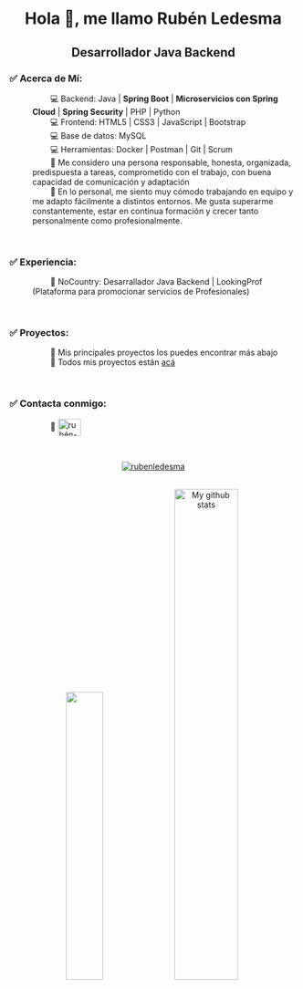 <h1 align="center">Hola 👋, me llamo Rubén Ledesma</h1>
<h2 align="center">Desarrollador Java Backend</h2>

<h3 align="left">✅ Acerca de Mí:</h3>
<dl>
  <dd>
    &nbsp;&nbsp;&nbsp;&nbsp;&nbsp;&nbsp;&nbsp; 
  💻 Backend: Java | <b>Spring Boot</b> | <b>Microservicios con Spring Cloud</b> | <b>Spring Security</b> | PHP | Python
  </dd>
  <dd>
    &nbsp;&nbsp;&nbsp;&nbsp;&nbsp;&nbsp;&nbsp; 
  💻 Frontend: HTML5 | CSS3 | JavaScript | Bootstrap
  </dd>
  <dd>
    &nbsp;&nbsp;&nbsp;&nbsp;&nbsp;&nbsp;&nbsp; 
  💻 Base de datos: MySQL
  </dd>
  <dd>
    &nbsp;&nbsp;&nbsp;&nbsp;&nbsp;&nbsp;&nbsp; 
  💻 Herramientas: Docker | Postman | Git | Scrum
  </dd>
  <dd>
    &nbsp;&nbsp;&nbsp;&nbsp;&nbsp;&nbsp;&nbsp;
    🧉 Me considero una persona responsable, honesta, organizada, predispuesta a tareas, comprometido con el trabajo, con buena capacidad de comunicación y adaptación
  </dd>
  <dd>
    &nbsp;&nbsp;&nbsp;&nbsp;&nbsp;&nbsp;&nbsp;
    🧉 En lo personal, me siento muy cómodo trabajando en equipo y me adapto fácilmente a distintos entornos. Me gusta superarme constantemente, estar en continua formación y crecer tanto personalmente como profesionalmente.
  </dd>

</dl>
<br>  
<h3 align="left">✅ Experiencia:</h3>
<dl>
  <dd>
    &nbsp;&nbsp;&nbsp;&nbsp;&nbsp;&nbsp;&nbsp; 
     🧉 NoCountry: Desarrallador Java Backend | LookingProf (Plataforma para promocionar servicios de Profesionales)
  </dd>
</dl>
<br>
<h3 align="left">✅ Proyectos:</h3>
<dl>
  <dd>
    &nbsp;&nbsp;&nbsp;&nbsp;&nbsp;&nbsp;&nbsp; 
    🧉 Mis principales proyectos los puedes encontrar más abajo
  </dd>
  <dd>
    &nbsp;&nbsp;&nbsp;&nbsp;&nbsp;&nbsp;&nbsp; 
    🧉 Todos mis proyectos están <a href="https://github.com/rubenledesma10?tab=repositories" target="_blank">acá</a>
  </dd>
</dl>
<br>
<h3 align="left">✅ Contacta conmigo:</h3>
  <dl>
    <dd>
      &nbsp;&nbsp;&nbsp;&nbsp;&nbsp;&nbsp;&nbsp; 
      🧉   <a href="https://linkedin.com/in/rubén-ledesma" target="_blank"><img align="center" src="https://raw.githubusercontent.com/rahuldkjain/github-profile-readme-generator/master/src/images/icons/Social/linked-in-alt.svg" alt="rubén-ledesma" height="30" width="40" /></a>
    </dd>
  </dl> 
<br>
<p align="center"> <a href="https://github.com/ryo-ma/github-profile-trophy"><img src="https://github-profile-trophy.vercel.app/?username=rubenledesma10&theme=onedark" alt="rubenledesma" /></a> 
</p>
<br>
<div align="center">
  <img src="https://github-readme-stats.vercel.app/api/top-langs/?username=rubenledesma10&layout=compact&theme=cobalt&hide_border=true" width="36%"/>
   <img src="https://github-readme-stats.vercel.app/api?username=rubenledesma10&show_icons=true&theme=cobalt&hide_border=true" alt="My github stats" width="47%"/> 
</div>
